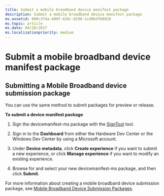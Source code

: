 ```yaml
---
title: Submit a mobile broadband device manifest package
description: Submit a mobile broadband device manifest package
ms.assetid: 080c3f4a-400f-426c-8296-1cd0bdfb0828
ms.topic: article
ms.date: 04/20/2017
ms.localizationpriority: medium
---
```


# Submit a mobile broadband device manifest package


## <span id="Submitting_a_Mobile_Broadband_device_submission_package"></span><span id="submitting_a_mobile_broadband_device_submission_package"></span><span id="SUBMITTING_A_MOBILE_BROADBAND_DEVICE_SUBMISSION_PACKAGE"></span>Submitting a Mobile Broadband device submission package


You can use the same method to submit packages for preview or release.

**To submit a device manifest package**

1.  Sign the devicemanifest-ms package with the [SignTool](/windows/win32/seccrypto/signtool) tool.

2.  Sign in to the **Dashboard** from either the Hardware Dev Center or the Windows Dev Center by using a Microsoft account.

3.  Under **Device metadata**, click **Create experience** if you want to submit a new experience, or click **Manage experience** if you want to modify an existing experience.

4.  Browse for and select your new devicemanifest-ms package, and then click **Submit**.

For more information about creating a mobile broadband device submission package, see [Mobile Broadband Device Submission Packages](../mobilebroadband/index.md).

